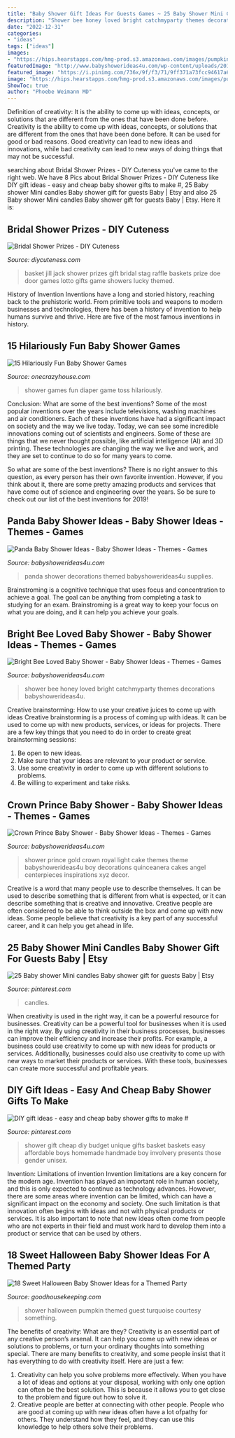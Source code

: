 ```yaml
---
title: "Baby Shower Gift Ideas For Guests Games ~ 25 Baby Shower Mini Candles Baby Shower Gift For Guests Baby"
description: "Shower bee honey loved bright catchmyparty themes decorations babyshowerideas4u"
date: "2022-12-31"
categories:
- "ideas"
tags: ["ideas"]
images:
- "https://hips.hearstapps.com/hmg-prod.s3.amazonaws.com/images/pumpkin-guest-book-halloween-baby-shower-ideas-1531337738.jpg?crop=0.9989898989898991xw:1xh;center,top&amp;resize=480:*"
featuredImage: "http://www.babyshowerideas4u.com/wp-content/uploads/2018/03/light-blue-gold-royal-prince-baby-shower-gold-crown-cake.jpg"
featured_image: "https://i.pinimg.com/736x/9f/f3/71/9ff371a73fcc94617a6647c222f99d09.jpg"
image: "https://hips.hearstapps.com/hmg-prod.s3.amazonaws.com/images/pumpkin-guest-book-halloween-baby-shower-ideas-1531337738.jpg?crop=0.9989898989898991xw:1xh;center,top&amp;resize=480:*"
ShowToc: true
author: "Phoebe Weimann MD"
---
```



Definition of creativity: It is the ability to come up with ideas, concepts, or solutions that are different from the ones that have been done before.
Creativity is the ability to come up with ideas, concepts, or solutions that are different from the ones that have been done before. It can be used for good or bad reasons. Good creativity can lead to new ideas and innovations, while bad creativity can lead to new ways of doing things that may not be successful.

	

		
searching about Bridal Shower Prizes - DIY Cuteness you've came to the right web. We have 8 Pics about Bridal Shower Prizes - DIY Cuteness like DIY gift ideas - easy and cheap baby shower gifts to make #, 25 Baby shower Mini candles Baby shower gift for guests Baby | Etsy and also 25 Baby shower Mini candles Baby shower gift for guests Baby | Etsy. Here it is:
		
    
## Bridal Shower Prizes - DIY Cuteness

<img loading=lazy src="https://diycuteness.com/wp-content/uploads/2020/01/Bridal-Shower-Prizes-9.jpg" onerror="this.onerror=null;this.src='https://tse3.mm.bing.net/th?id=OIP.DxzNl4CqrYSSXXTOWxjWbAHaJ4&amp;pid=15.1';" alt="Bridal Shower Prizes - DIY Cuteness">

_Source: diycuteness.com_

>basket jill jack shower prizes gift bridal stag raffle baskets prize doe door games lotto gifts game showers lucky themed. 

	

History of Invention
Inventions have a long and storied history, reaching back to the prehistoric world. From primitive tools and weapons to modern businesses and technologies, there has been a history of invention to help humans survive and thrive. Here are five of the most famous inventions in history.

    
## 15 Hilariously Fun Baby Shower Games

<img loading=lazy src="https://cdn.onecrazyhouse.com/wp-content/uploads/2016/08/diaper-toss.jpg" onerror="this.onerror=null;this.src='https://tse4.mm.bing.net/th?id=OIP.gKhhy6sdRuAHSUmmZErfoQHaLI&amp;pid=15.1';" alt="15 Hilariously Fun Baby Shower Games">

_Source: onecrazyhouse.com_

>shower games fun diaper game toss hilariously. 

	

Conclusion: What are some of the best inventions?
Some of the most popular inventions over the years include televisions, washing machines and air conditioners. Each of these inventions have had a significant impact on society and the way we live today. 
Today, we can see some incredible innovations coming out of scientists and engineers. Some of these are things that we never thought possible, like artificial intelligence (AI) and 3D printing. These technologies are changing the way we live and work, and they are set to continue to do so for many years to come. 

So what are some of the best inventions? There is no right answer to this question, as every person has their own favorite invention. However, if you think about it, there are some pretty amazing products and services that have come out of science and engineering over the years. So be sure to check out our list of the best inventions for 2019!

    
## Panda Baby Shower Ideas - Baby Shower Ideas - Themes - Games

<img loading=lazy src="https://babyshowerideas4u.com/wp-content/uploads/2019/02/panda-baby-shower-supplies-and-decors-600x843-1.jpg" onerror="this.onerror=null;this.src='https://tse3.mm.bing.net/th?id=OIP.FBps9ywrrQ-LBf92nshPQwHaKZ&amp;pid=15.1';" alt="Panda Baby Shower Ideas - Baby Shower Ideas - Themes - Games">

_Source: babyshowerideas4u.com_

>panda shower decorations themed babyshowerideas4u supplies. 

	

Brainstroming is a cognitive technique that uses focus and concentration to achieve a goal. The goal can be anything from completing a task to studying for an exam. Brainstroming is a great way to keep your focus on what you are doing, and it can help you achieve your goals.

    
## Bright Bee Loved Baby Shower - Baby Shower Ideas - Themes - Games

<img loading=lazy src="http://www.babyshowerideas4u.com/wp-content/uploads/2016/08/Bright-Bee-Loved-Baby-Shower-Honey-Comb.jpg" onerror="this.onerror=null;this.src='https://tse3.mm.bing.net/th?id=OIP.HBzuFGZunRYx_SiF5DCwRQHaLG&amp;pid=15.1';" alt="Bright Bee Loved Baby Shower - Baby Shower Ideas - Themes - Games">

_Source: babyshowerideas4u.com_

>shower bee honey loved bright catchmyparty themes decorations babyshowerideas4u. 

	

Creative brainstorming: How to use your creative juices to come up with ideas
Creative brainstorming is a process of coming up with ideas. It can be used to come up with new products, services, or ideas for projects. There are a few key things that you need to do in order to create great brainstorming sessions:
1. Be open to new ideas.
2. Make sure that your ideas are relevant to your product or service.
3. Use some creativity in order to come up with different solutions to problems.
4. Be willing to experiment and take risks.

    
## Crown Prince Baby Shower - Baby Shower Ideas - Themes - Games

<img loading=lazy src="http://www.babyshowerideas4u.com/wp-content/uploads/2018/03/light-blue-gold-royal-prince-baby-shower-gold-crown-cake.jpg" onerror="this.onerror=null;this.src='https://tse4.mm.bing.net/th?id=OIP.gbSyF3sQQ9hXeZlW07yHDgHaJ4&amp;pid=15.1';" alt="Crown Prince Baby Shower - Baby Shower Ideas - Themes - Games">

_Source: babyshowerideas4u.com_

>shower prince gold crown royal light cake themes theme babyshowerideas4u boy decorations quinceanera cakes angel centerpieces inspirations xyz decor. 

	

Creative is a word that many people use to describe themselves. It can be used to describe something that is different from what is expected, or it can describe something that is creative and innovative. Creative people are often considered to be able to think outside the box and come up with new ideas. Some people believe that creativity is a key part of any successful career, and it can help you get ahead in life.

    
## 25 Baby Shower Mini Candles Baby Shower Gift For Guests Baby | Etsy

<img loading=lazy src="https://i.pinimg.com/736x/9f/f3/71/9ff371a73fcc94617a6647c222f99d09.jpg" onerror="this.onerror=null;this.src='https://tse4.mm.bing.net/th?id=OIP.BMlaV020Y8lud1YJn0tmpAHaHa&amp;pid=15.1';" alt="25 Baby shower Mini candles Baby shower gift for guests Baby | Etsy">

_Source: pinterest.com_

>candles. 

	

When creativity is used in the right way, it can be a powerful resource for businesses.
Creativity can be a powerful tool for businesses when it is used in the right way. By using creativity in their business processes, businesses can improve their efficiency and increase their profits. For example, a business could use creativity to come up with new ideas for products or services. Additionally, businesses could also use creativity to come up with new ways to market their products or services. With these tools, businesses can create more successful and profitable years.

    
## DIY Gift Ideas - Easy And Cheap Baby Shower Gifts To Make #

<img loading=lazy src="https://i.pinimg.com/736x/9b/8c/76/9b8c763eafd270265e81d920a4370bd8.jpg" onerror="this.onerror=null;this.src='https://tse2.mm.bing.net/th?id=OIP.qQhU3-YNDJlKUIOfqITFewHaLw&amp;pid=15.1';" alt="DIY gift ideas - easy and cheap baby shower gifts to make #">

_Source: pinterest.com_

>shower gift cheap diy budget unique gifts basket baskets easy affordable boys homemade handmade boy involvery presents those gender unisex. 

	

Invention: Limitations of invention
Invention limitations are a key concern for the modern age. Invention has played an important role in human society, and this is only expected to continue as technology advances. However, there are some areas where invention can be limited, which can have a significant impact on the economy and society. One such limitation is that innovation often begins with ideas and not with physical products or services. It is also important to note that new ideas often come from people who are not experts in their field and must work hard to develop them into a product or service that can be used by others.

    
## 18 Sweet Halloween Baby Shower Ideas For A Themed Party

<img loading=lazy src="https://hips.hearstapps.com/hmg-prod.s3.amazonaws.com/images/pumpkin-guest-book-halloween-baby-shower-ideas-1531337738.jpg?crop=0.9989898989898991xw:1xh;center,top&amp;resize=480:*" onerror="this.onerror=null;this.src='https://tse4.mm.bing.net/th?id=OIP.KUeTBZbQWfkHfAqoYXBXXAHaLH&amp;pid=15.1';" alt="18 Sweet Halloween Baby Shower Ideas for a Themed Party">

_Source: goodhousekeeping.com_

>shower halloween pumpkin themed guest turquoise courtesy something. 

	

The benefits of creativity: What are they?
Creativity is an essential part of any creative person’s arsenal. It can help you come up with new ideas or solutions to problems, or turn your ordinary thoughts into something special. There are many benefits to creativity, and some people insist that it has everything to do with creativity itself. Here are just a few: 
1) Creativity can help you solve problems more effectively. When you have a lot of ideas and options at your disposal, working with only one option can often be the best solution. This is because it allows you to get close to the problem and figure out how to solve it. 
2) Creative people are better at connecting with other people. People who are good at coming up with new ideas often have a lot ofpathy for others. They understand how they feel, and they can use this knowledge to help others solve their problems.

